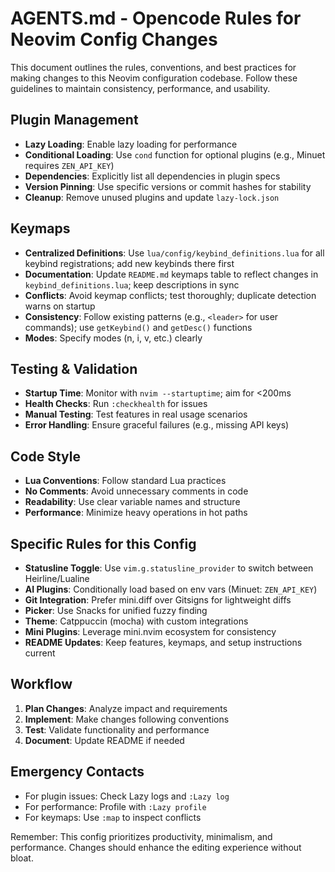 # AGENTS.md - Opencode Rules for Neovim Config Changes

This document outlines the rules, conventions, and best practices for making changes to this Neovim configuration codebase. Follow these guidelines to maintain consistency, performance, and usability.

## Plugin Management

- **Lazy Loading**: Enable lazy loading for performance
- **Conditional Loading**: Use `cond` function for optional plugins (e.g., Minuet requires `ZEN_API_KEY`)
- **Dependencies**: Explicitly list all dependencies in plugin specs
- **Version Pinning**: Use specific versions or commit hashes for stability
- **Cleanup**: Remove unused plugins and update `lazy-lock.json`

## Keymaps

- **Centralized Definitions**: Use `lua/config/keybind_definitions.lua` for all keybind registrations; add new keybinds there first
- **Documentation**: Update `README.md` keymaps table to reflect changes in `keybind_definitions.lua`; keep descriptions in sync
- **Conflicts**: Avoid keymap conflicts; test thoroughly; duplicate detection warns on startup
- **Consistency**: Follow existing patterns (e.g., `<leader>` for user commands); use `getKeybind()` and `getDesc()` functions
- **Modes**: Specify modes (n, i, v, etc.) clearly

## Testing & Validation

- **Startup Time**: Monitor with `nvim --startuptime`; aim for <200ms
- **Health Checks**: Run `:checkhealth` for issues
- **Manual Testing**: Test features in real usage scenarios
- **Error Handling**: Ensure graceful failures (e.g., missing API keys)

## Code Style

- **Lua Conventions**: Follow standard Lua practices
- **No Comments**: Avoid unnecessary comments in code
- **Readability**: Use clear variable names and structure
- **Performance**: Minimize heavy operations in hot paths

## Specific Rules for this Config

- **Statusline Toggle**: Use `vim.g.statusline_provider` to switch between Heirline/Lualine
- **AI Plugins**: Conditionally load based on env vars (Minuet: `ZEN_API_KEY`)
- **Git Integration**: Prefer mini.diff over Gitsigns for lightweight diffs
- **Picker**: Use Snacks for unified fuzzy finding
- **Theme**: Catppuccin (mocha) with custom integrations
- **Mini Plugins**: Leverage mini.nvim ecosystem for consistency
- **README Updates**: Keep features, keymaps, and setup instructions current

## Workflow

1. **Plan Changes**: Analyze impact and requirements
2. **Implement**: Make changes following conventions
3. **Test**: Validate functionality and performance
4. **Document**: Update README if needed

## Emergency Contacts

- For plugin issues: Check Lazy logs and `:Lazy log`
- For performance: Profile with `:Lazy profile`
- For keymaps: Use `:map` to inspect conflicts

Remember: This config prioritizes productivity, minimalism, and performance. Changes should enhance the editing experience without bloat.
